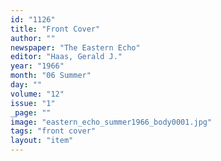 ```yaml
---
id: "1126"
title: "Front Cover"
author: ""
newspaper: "The Eastern Echo"
editor: "Haas, Gerald J."
year: "1966"
month: "06 Summer"
day: ""
volume: "12"
issue: "1"
_page: ""
image: "eastern_echo_summer1966_body0001.jpg"
tags: "front cover"
layout: "item"
---
```


